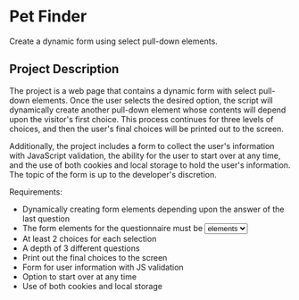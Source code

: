 # Pet Finder

Create a dynamic form using select pull-down elements.

## Project Description

The project is a web page that contains a dynamic form with select pull-down elements. Once the user selects the desired option, the script will dynamically create another pull-down element whose contents will depend upon the visitor's first choice. This process continues for three levels of choices, and then the user's final choices will be printed out to the screen. 

Additionally, the project includes a form to collect the user's information with JavaScript validation, the ability for the user to start over at any time, and the use of both cookies and local storage to hold the user's information. The topic of the form is up to the developer's discretion. 

Requirements:
- Dynamically creating form elements depending upon the answer of the last question
- The form elements for the questionnaire must be <select><option> elements
- At least 2 choices for each selection
- A depth of 3 different questions
- Print out the final choices to the screen
- Form for user information with JS validation
- Option to start over at any time
- Use of both cookies and local storage
